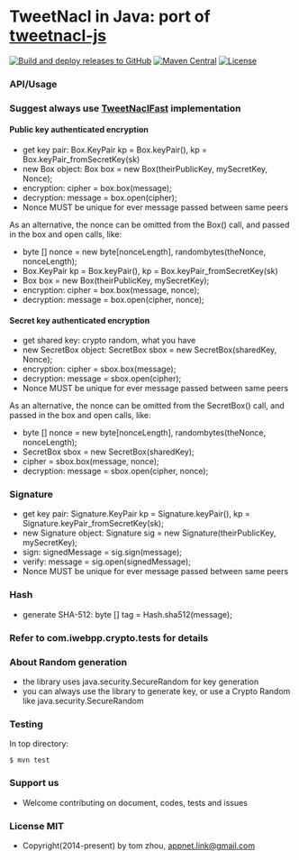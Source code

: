 TweetNacl in Java: port of [tweetnacl-js](https://github.com/dchest/tweetnacl-js)
====================================================================

[![Build and deploy releases to GitHub](https://github.com/purejava/tweetnacl-java/workflows/Build%20and%20deploy%20releases%20to%20GitHub/badge.svg)](https://github.com/purejava/tweetnacl-java/actions?query=workflow%3A%22Build+and+deploy+releases+to+GitHub%22)
[![Maven Central](https://img.shields.io/maven-central/v/org.purejava/tweetnacl-java.svg?label=Maven%20Central)](https://search.maven.org/search?q=g:%22org.purejava%22%20AND%20a:%22tweetnacl-java%22)
[![License](https://img.shields.io/github/license/purejava/tweetnacl-java.svg)](https://github.com/purejava/tweetnacl-java/blob/master/LICENSE)

### API/Usage

### Suggest always use [TweetNaclFast](https://github.com/InstantWebP2P/tweetnacl-java/blob/master/src/main/java/com/iwebpp/crypto/TweetNaclFast.java) implementation

#### Public key authenticated encryption

* get key pair: Box.KeyPair kp = Box.keyPair(), kp = Box.keyPair_fromSecretKey(sk)
* new Box object: Box box = new Box(theirPublicKey, mySecretKey, Nonce);
* encryption: cipher = box.box(message);
* decryption: message = box.open(cipher);
* Nonce MUST be unique for ever message passed between same peers

As an alternative, the nonce can be omitted from the Box() call, and passed in the box and open calls, like:

* byte [] nonce = new byte[nonceLength], randombytes(theNonce, nonceLength);
* Box.KeyPair kp = Box.keyPair(), kp = Box.keyPair_fromSecretKey(sk)
* Box box = new Box(theirPublicKey, mySecretKey);
* encryption: cipher = box.box(message, nonce);
* decryption: message = box.open(cipher, nonce);



#### Secret key authenticated encryption

* get shared key: crypto random, what you have
* new SecretBox object: SecretBox sbox = new SecretBox(sharedKey, Nonce);
* encryption: cipher = sbox.box(message);
* decryption: message = sbox.open(cipher);
* Nonce MUST be unique for ever message passed between same peers

As an alternative, the nonce can be omitted from the SecretBox() call, and passed in the box and open calls, like:

* byte [] nonce = new byte[nonceLength], randombytes(theNonce, nonceLength);
* SecretBox sbox = new SecretBox(sharedKey);
* cipher = sbox.box(message, nonce);
* decryption: message = sbox.open(cipher, nonce);


### Signature

* get key pair: Signature.KeyPair kp = Signature.keyPair(), kp = Signature.keyPair_fromSecretKey(sk);
* new Signature object: Signature sig = new Signature(theirPublicKey, mySecretKey);
* sign: signedMessage = sig.sign(message);
* verify: message = sig.open(signedMessage);
* Nonce MUST be unique for ever message passed between same peers


### Hash

* generate SHA-512: byte [] tag = Hash.sha512(message);


### Refer to com.iwebpp.crypto.tests for details

### About Random generation 

* the library uses java.security.SecureRandom for key generation
* you can always use the library to generate key, or use a Crypto Random like java.security.SecureRandom


### Testing

In top directory:

    $ mvn test


### Support us

* Welcome contributing on document, codes, tests and issues



### License MIT

* Copyright(2014-present) by tom zhou, appnet.link@gmail.com


